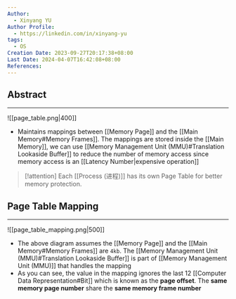 ```yaml
---
Author:
  - Xinyang YU
Author Profile:
  - https://linkedin.com/in/xinyang-yu
tags:
  - OS
Creation Date: 2023-09-27T20:17:38+08:00
Last Date: 2024-04-07T16:42:08+08:00
References: 
---
```

## Abstract
---
![[page_table.png|400]]

- Maintains mappings between [[Memory Page]] and the [[Main Memory#Memory Frames]]. The mappings are stored inside the [[Main Memory]], we can use [[Memory Management Unit (MMU)#Translation Lookaside Buffer]] to reduce the number of memory access since memory access is an [[Latency Number|expensive operation]]

>[!attention]
> Each [[Process (进程)]] has its own Page Table for better memory protection.


## Page Table Mapping
---
![[page_table_mapping.png|500]]

- The above diagram assumes the [[Memory Page]] and the [[Main Memory#Memory Frames]] are `4kb`. The [[Memory Management Unit (MMU)#Translation Lookaside Buffer]] is part of [[Memory Management Unit (MMU)]] that handles the mapping
- As you can see, the value in the mapping ignores the last 12 [[Computer Data Representation#Bit]] which is known as the **page offset**. The **same memory page number** share the **same memory frame number**
	